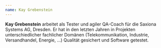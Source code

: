 ```yaml
---
name: Kay Grebenstein
---
```


**Kay Grebenstein** arbeitet als Tester und agiler QA-Coach für die Saxiona Systems AG, Dresden. Er hat in den letzten
Jahren in Projekten unterschiedlicher fachlicher Domänen (Telekommunikation, Industrie, Versandhandel, Energie, …)
Qualität gesichert und Software getestet.
